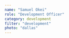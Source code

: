 ```yaml
---
name: "Samuel Okei"
role: "Development Officer"
category: development
filter: "development"
photo: "dallas"
---
```

